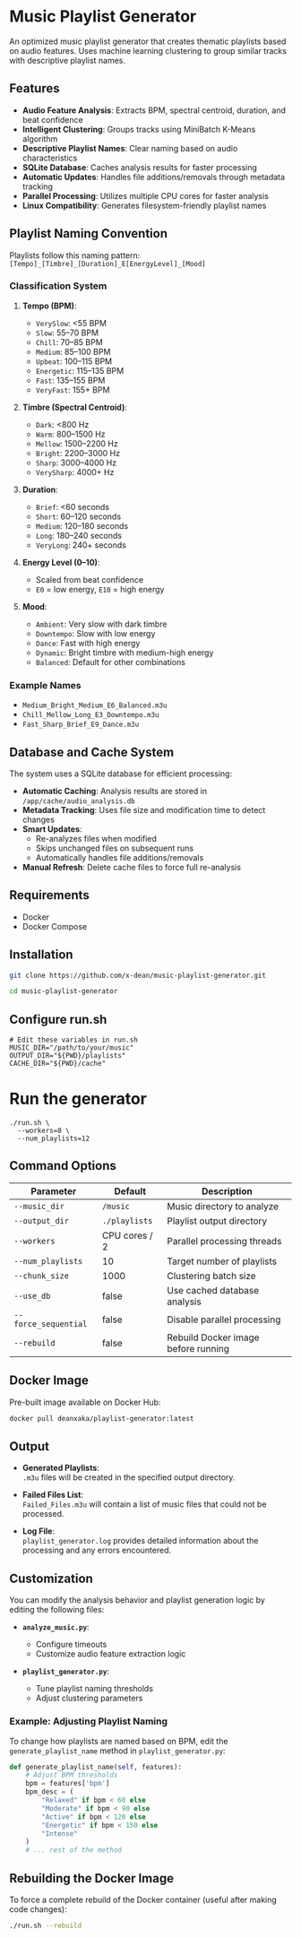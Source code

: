 # Music Playlist Generator

An optimized music playlist generator that creates thematic playlists based on audio features. Uses machine learning clustering to group similar tracks with descriptive playlist names.

## Features

- **Audio Feature Analysis**: Extracts BPM, spectral centroid, duration, and beat confidence  
- **Intelligent Clustering**: Groups tracks using MiniBatch K-Means algorithm  
- **Descriptive Playlist Names**: Clear naming based on audio characteristics  
- **SQLite Database**: Caches analysis results for faster processing  
- **Automatic Updates**: Handles file additions/removals through metadata tracking  
- **Parallel Processing**: Utilizes multiple CPU cores for faster analysis  
- **Linux Compatibility**: Generates filesystem-friendly playlist names  

## Playlist Naming Convention

Playlists follow this naming pattern:  
`[Tempo]_[Timbre]_[Duration]_E[EnergyLevel]_[Mood]`

### Classification System

1. **Tempo (BPM)**:
   - `VerySlow`: <55 BPM  
   - `Slow`: 55–70 BPM  
   - `Chill`: 70–85 BPM  
   - `Medium`: 85–100 BPM  
   - `Upbeat`: 100–115 BPM  
   - `Energetic`: 115–135 BPM  
   - `Fast`: 135–155 BPM  
   - `VeryFast`: 155+ BPM  

2. **Timbre (Spectral Centroid)**:
   - `Dark`: <800 Hz  
   - `Warm`: 800–1500 Hz  
   - `Mellow`: 1500–2200 Hz  
   - `Bright`: 2200–3000 Hz  
   - `Sharp`: 3000–4000 Hz  
   - `VerySharp`: 4000+ Hz  

3. **Duration**:
   - `Brief`: <60 seconds  
   - `Short`: 60–120 seconds  
   - `Medium`: 120–180 seconds  
   - `Long`: 180–240 seconds  
   - `VeryLong`: 240+ seconds  

4. **Energy Level (0–10)**:
   - Scaled from beat confidence  
   - `E0` = low energy, `E10` = high energy  

5. **Mood**:
   - `Ambient`: Very slow with dark timbre  
   - `Downtempo`: Slow with low energy  
   - `Dance`: Fast with high energy  
   - `Dynamic`: Bright timbre with medium-high energy  
   - `Balanced`: Default for other combinations  

### Example Names

- `Medium_Bright_Medium_E6_Balanced.m3u`  
- `Chill_Mellow_Long_E3_Downtempo.m3u`  
- `Fast_Sharp_Brief_E9_Dance.m3u`  

## Database and Cache System

The system uses a SQLite database for efficient processing:

- **Automatic Caching**: Analysis results are stored in `/app/cache/audio_analysis.db`  
- **Metadata Tracking**: Uses file size and modification time to detect changes  
- **Smart Updates**:
  - Re-analyzes files when modified  
  - Skips unchanged files on subsequent runs  
  - Automatically handles file additions/removals  
- **Manual Refresh**: Delete cache files to force full re-analysis  

## Requirements

- Docker  
- Docker Compose  

## Installation

```bash
git clone https://github.com/x-dean/music-playlist-generator.git

cd music-playlist-generator
```
## Configure run.sh
```
# Edit these variables in run.sh
MUSIC_DIR="/path/to/your/music"
OUTPUT_DIR="${PWD}/playlists"
CACHE_DIR="${PWD}/cache"
```

# Run the generator
```
./run.sh \
  --workers=8 \
  --num_playlists=12
```

## Command Options

| Parameter            | Default        | Description                          |
|---------------------|----------------|--------------------------------------|
| `--music_dir`        | `/music`       | Music directory to analyze           |
| `--output_dir`       | `./playlists`  | Playlist output directory            |
| `--workers`          | CPU cores / 2  | Parallel processing threads          |
| `--num_playlists`    | 10             | Target number of playlists           |
| `--chunk_size`       | 1000           | Clustering batch size                |
| `--use_db`           | false          | Use cached database analysis         |
| `--force_sequential` | false          | Disable parallel processing          |
| `--rebuild`          | false          | Rebuild Docker image before running  |

## Docker Image

Pre-built image available on Docker Hub:

```bash
docker pull deanxaka/playlist-generator:latest
```

## Output

- **Generated Playlists**:  
  `.m3u` files will be created in the specified output directory.

- **Failed Files List**:  
  `Failed_Files.m3u` will contain a list of music files that could not be processed.

- **Log File**:  
  `playlist_generator.log` provides detailed information about the processing and any errors encountered.

## Customization

You can modify the analysis behavior and playlist generation logic by editing the following files:

- **`analyze_music.py`**:  
  - Configure timeouts  
  - Customize audio feature extraction logic

- **`playlist_generator.py`**:  
  - Tune playlist naming thresholds  
  - Adjust clustering parameters

### Example: Adjusting Playlist Naming

To change how playlists are named based on BPM, edit the `generate_playlist_name` method in `playlist_generator.py`:

```python
def generate_playlist_name(self, features):
    # Adjust BPM thresholds
    bpm = features['bpm']
    bpm_desc = (
        "Relaxed" if bpm < 60 else
        "Moderate" if bpm < 90 else
        "Active" if bpm < 120 else
        "Energetic" if bpm < 150 else
        "Intense"
    )
    # ... rest of the method
```

## Rebuilding the Docker Image

To force a complete rebuild of the Docker container (useful after making code changes):

```bash
./run.sh --rebuild
```

